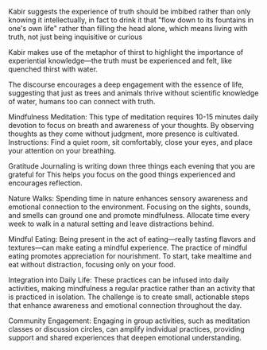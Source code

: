 Kabir suggests the experience of truth should be imbibed rather than only knowing it intellectually, in fact to drink it that "flow down to its fountains in one's own life" rather than filling the head alone, which means living with truth, not just being inquisitive or curious

Kabir makes use of the metaphor of thirst to highlight the importance of experiential knowledge—the truth must be experienced and felt, like quenched thirst with water.

The discourse encourages a deep engagement with the essence of life, suggesting that just as trees and animals thrive without scientific knowledge of water, humans too can connect with truth.


Mindfulness Meditation: This type of meditation requires 10-15 minutes daily devotion to focus on breath and awareness of your thoughts. By observing thoughts as they come without judgment, more presence is cultivated. Instructions: Find a quiet room, sit comfortably, close your eyes, and place your attention on your breathing.

Gratitude Journaling is writing down three things each evening that you are grateful for This helps you focus on the good things experienced and encourages reflection.

Nature Walks: Spending time in nature enhances sensory awareness and emotional connection to the environment. Focusing on the sights, sounds, and smells can ground one and promote mindfulness. Allocate time every week to walk in a natural setting and leave distractions behind.

Mindful Eating: Being present in the act of eating—really tasting flavors and textures—can make eating a mindful experience. The practice of mindful eating promotes appreciation for nourishment. To start, take mealtime and eat without distraction, focusing only on your food.

Integration into Daily Life: These practices can be infused into daily activities, making mindfulness a regular practice rather than an activity that is practiced in isolation. The challenge is to create small, actionable steps that enhance awareness and emotional connection throughout the day.

Community Engagement: Engaging in group activities, such as meditation classes or discussion circles, can amplify individual practices, providing support and shared experiences that deepen emotional understanding.
